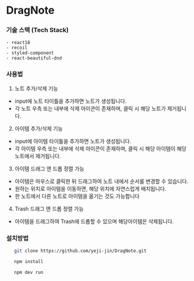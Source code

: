 # DragNote

### 기술 스택 (Tech Stack)

```
- react18
- recoil
- styled-component
- react-beautiful-dnd
```

### 사용법

1. 노트 추가/삭제 기능

- input에 노트 타이틀을 추가하면 노트가 생성됩니다.
- 각 노트 우측 또는 내부에 삭제 아이콘이 존재하며, 클릭 시 해당 노트가 제거됩니다.

2. 아이템 추가/삭제 기능

- input에 아이템 타이틀을 추가하면 노트가 생성됩니다.
- 각 아이템 우측 또는 내부에 삭제 아이콘이 존재하며, 클릭 시 해당 아이템이 해당 노트에서 제거됩니다.

3. 아이템 드래그 앤 드롭 정렬 가능

- 아이템은 마우스로 클릭한 뒤 드래그하여 노트 내에서 순서를 변경할 수 있습니다.
- 원하는 위치로 아이템을 이동하면, 해당 위치에 자연스럽게 배치됩니다.
- 한 노트에서 다른 노트로 아이템을 옮기는 것도 가능합니다

4. Trash 드래그 앤 드롭 정렬 가능

- 아이템을 드래그하여 Trash에 드롭할 수 있으며 해당아이템은 삭제됩니다.

### 설치방법

```bash
   git clone https://github.com/yeji-jin/DragNote.git

   npm install

   npm dev run

```

